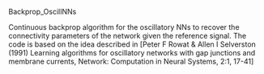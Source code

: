 Backprop_OscillNNs


Continuous backprop algorithm for the oscillatory NNs to recover the connectivity parameters of the network given the reference signal. The code is based on the idea described in [Peter F Rowat & Allen I Selverston (1991) Learning algorithms for oscillatory networks with gap junctions and membrane currents, Network: Computation in Neural Systems, 2:1, 17-41] 
